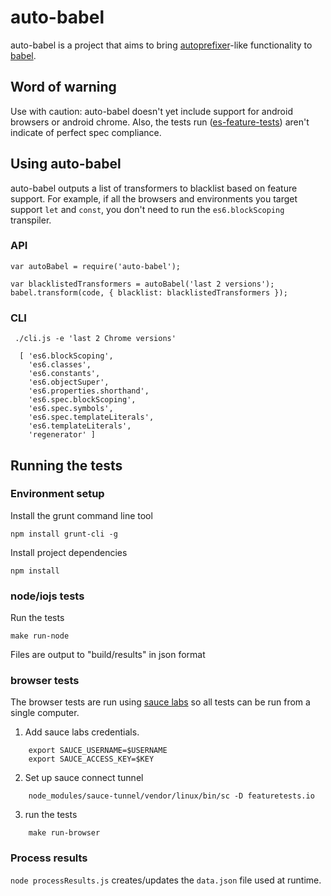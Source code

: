# auto-babel
auto-babel is a project that aims to bring [autoprefixer](https://github.com/postcss/autoprefixer-core#usage)-like functionality to [babel](https://github.com/babel/babel).

## Word of warning
Use with caution: auto-babel doesn't yet include support for android browsers or android chrome. Also, the tests run ([es-feature-tests](https://github.com/getify/es-feature-tests)) aren't indicate of perfect spec compliance.

## Using auto-babel

auto-babel outputs a list of transformers to blacklist based on feature support. For example, if all the browsers and environments you target support `let` and `const`, you don't need to run the `es6.blockScoping` transpiler.

### API

    var autoBabel = require('auto-babel');

    var blacklistedTransformers = autoBabel('last 2 versions');
    babel.transform(code, { blacklist: blacklistedTransformers });

### CLI

     ./cli.js -e 'last 2 Chrome versions'
     
      [ 'es6.blockScoping',
        'es6.classes',
        'es6.constants',
        'es6.objectSuper',
        'es6.properties.shorthand',
        'es6.spec.blockScoping',
        'es6.spec.symbols',
        'es6.spec.templateLiterals',
        'es6.templateLiterals',
        'regenerator' ]

## Running the tests
### Environment setup

Install the grunt command line tool

    npm install grunt-cli -g

Install project dependencies

    npm install

### node/iojs tests
Run the tests

    make run-node
    
Files are output to "build/results" in json format

### browser tests
The browser tests are run using [sauce labs](https://saucelabs.com/) so all tests can be run from a single computer.

1. Add sauce labs credentials.
```
    export SAUCE_USERNAME=$USERNAME
    export SAUCE_ACCESS_KEY=$KEY
```
2. Set up sauce connect tunnel
```
    node_modules/sauce-tunnel/vendor/linux/bin/sc -D featuretests.io
```
3. run the tests
```
    make run-browser
```

### Process results

`node processResults.js` creates/updates the `data.json` file used at runtime.